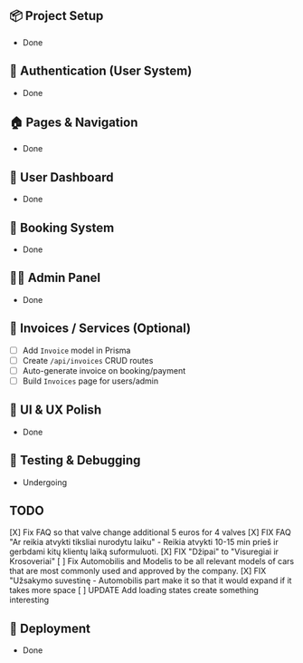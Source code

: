 ## 📦 Project Setup
- Done

## 🔐 Authentication (User System)
- Done

## 🏠 Pages & Navigation
- Done

## 👤 User Dashboard
- Done

## 📅 Booking System
- Done

## 🧑‍💼 Admin Panel
- Done

## 🧾 Invoices / Services (Optional)
- [ ] Add `Invoice` model in Prisma
- [ ] Create `/api/invoices` CRUD routes
- [ ] Auto-generate invoice on booking/payment
- [ ] Build `Invoices` page for users/admin

## 🎨 UI & UX Polish
- Done

## 🧪 Testing & Debugging
- Undergoing


## TODO
[X] Fix FAQ so that valve change additional 5 euros for 4 valves 
[X] FIX FAQ "Ar reikia atvykti tiksliai nurodytu laiku" - Reikia atvykti 10-15 min prieš ir gerbdami kitų klientų laiką suformuluoti.
[X] FIX "Džipai" to "Visuregiai ir Krosoveriai"
[ ] Fix Automobilis and Modelis to be all relevant models of cars that are most commonly used and approved by the company.
[X] FIX "Užsakymo suvestinę - Automobilis part make it so that it would expand if it takes more space
[ ] UPDATE Add loading states create something interesting

## 🚀 Deployment
- Done